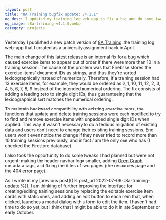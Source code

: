 ```yaml
---
layout: post
title: "8A Training bugfix update: v4.1.1"
og_desc: I updated my training log web-app to fix a bug and do some tweaks.
og_image: s8a-training-v4.1.0.webp
category: projects
---
```

Yesterday I published a new patch version of [8A Training](https://s8a-training.web.app/), the training log web-app that I created as a university assignment back in April.

The main change of this [latest release](https://github.com/S8A/umc-prw703-proyecto/releases/tag/v4.1.1) is an internal fix for a bug which caused exercise items to appear out of order if there were more than 10 in a training session. The cause of the problem was that Firebase stores the exercise items' document IDs as strings, and thus they're sorted lexicographically instead of numerically. Therefore, if a training session had 13 exercise items, for example, they would be ordered as 0, 1, 10, 11, 12, 2, 3, 4, 5, 6, 7, 8, 9 instead of the intended numerical ordering. The fix consists of adding a leading zero to single digit IDs, thus guaranteeing that the lexicographical sort matches the numerical ordering.

To maintain backward compatibility with existing exercise items, the functions that update and delete training sessions were each modified to try to find and remove exercise items with unpadded single digit IDs when applied. This way, it wasn't necessary to do a tedious migration of existing data and users don't need to change their existing training sessions. End users won't even notice the change if they never tried to record more than 10 training sessions previously, and in fact *I* am the only one who has (I checked the Firestore database).

I also took the opportunity to do some tweaks I had planned but were not urgent: making the header navbar logo smaller, adding [Open Graph](https://ogp.me/) metadata tags, and fixing the titles of two pages (the resources page and the 404 error page).

As I wrote in my [previous post]({% post_url 2022-07-09-s8a-training-update %}), I am thinking of further improving the interface for creating/editing training sessions by replacing the editable exercise item cards with static ones, and adding an edit button to each item that, when clicked, launches a modal dialog with a form to edit the item. I haven't had time to do so yet, but I think that I might be able to do it in late September or early October.
